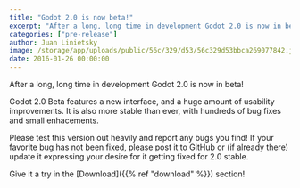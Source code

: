 ```yaml
---
title: "Godot 2.0 is now beta!"
excerpt: "After a long, long time in development Godot 2.0 is now in beta!"
categories: ["pre-release"]
author: Juan Linietsky
image: /storage/app/uploads/public/56c/329/d53/56c329d53bbca269077842.jpg
date: 2016-01-26 00:00:00
---
```


After a long, long time in development Godot 2.0 is now in beta!

Godot 2.0 Beta features a new interface, and a huge amount of usability improvements. It is also more stable than ever, with hundreds of bug fixes and small enhacements.

Please test this version out heavily and report any bugs you find! If your favorite bug has not been fixed, please post it to GitHub or (if already there) update it expressing your desire for it getting fixed for 2.0 stable.

Give it a try in the [Download]({{% ref "download" %}}) section!
